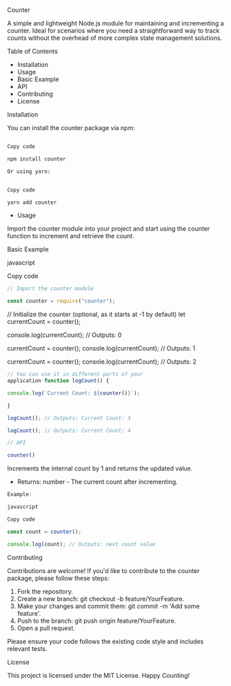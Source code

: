 Counter

A simple and lightweight Node.js module for maintaining and incrementing a counter. Ideal for scenarios where you need a straightforward way to track counts without the overhead of more complex state management solutions.

Table of Contents

- Installation
- Usage
- Basic Example
- API
- Contributing
- License

Installation

You can install the counter package via npm:

```bash

Copy code

npm install counter

Or using yarn:
```

```bash

Copy code

yarn add counter
```

- Usage

Import the counter module into your project and start using the counter function to increment and retrieve the count.

Basic Example

javascript

Copy code

```javascript
// Import the counter module

const counter = require("counter");
```

// Initialize the counter (optional, as it starts at -1 by default) let currentCount = counter();

console.log(currentCount); // Outputs: 0

currentCount = counter(); console.log(currentCount); // Outputs: 1

currentCount = counter(); console.log(currentCount); // Outputs: 2

```javascript
// You can use it in different parts of your
application function logCount() {

console.log(`Current Count: ${counter()}`);

}

logCount(); // Outputs: Current Count: 3

logCount(); // Outputs: Current Count: 4

// API

counter()
```

Increments the internal count by 1 and returns the updated value.

- Returns: number - The current count after incrementing.

```javascript
Example:

javascript

Copy code

const count = counter();

console.log(count); // Outputs: next count value
```

Contributing

Contributions are welcome! If you'd like to contribute to the counter package, please follow these steps:

1. Fork the repository.
1. Create a new branch: git checkout -b feature/YourFeature.
1. Make your changes and commit them: git commit -m 'Add some feature'.
1. Push to the branch: git push origin feature/YourFeature.
1. Open a pull request.

Please ensure your code follows the existing code style and includes relevant tests.

License

This project is licensed under the MIT License. Happy Counting!

```

```

